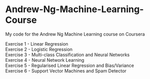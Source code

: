 # Andrew-Ng-Machine-Learning-Course
My code for the Andrew Ng Machine Learning course on Coursera

Exercise 1 - Linear Regression  
Exercise 2 - Logistic Regression  
Exercise 3 - Multi-class Classification and Neural Networks  
Exercise 4 - Neural Network Learning  
Exercise 5 - Regularised Linear Regression and Bias/Variance  
Exercise 6 - Support Vector Machines and Spam Detector
